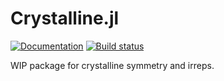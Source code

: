 # Crystalline.jl

[![Documentation][docs-dev-img]][docs-dev-url] [![Build status][ci-status-img]][ci-status-url]

WIP package for crystalline symmetry and irreps.

[ci-status-img]: https://github.com/thchr/Crystalline.jl/workflows/CI/badge.svg
[ci-status-url]: https://github.com/thchr/Crystalline.jl/actions
[docs-dev-img]: https://img.shields.io/badge/docs-dev-blue.svg
[docs-dev-url]: https://thchr.github.io/Crystalline.jl/dev
